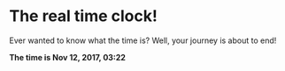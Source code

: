 # The real time clock!

Ever wanted to know what the time is? Well, your journey is about to end!

**The time is Nov 12, 2017, 03:22**